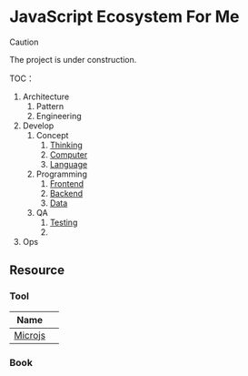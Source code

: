# JavaScript Ecosystem For Me
> [!CAUTION]
> The project is under construction.

TOC：
1. Architecture
    1. Pattern
    2. Engineering
2. Develop
    1. Concept
        1. [Thinking](/develop/concept/thinking.md)
        2. [Computer](/develop/concept/computer.md)
        3. [Language](/develop/concept/language.md)
    2. Programming
        1. [Frontend](/develop/programming/frontend.md)
        2. [Backend](/develop/programming/backend.md)
        3. [Data](/develop/programming/data.md)
    3. QA
        1. [Testing](/develop/QA/testing.md)
        2. 
3. Ops 

## Resource
### Tool
| Name  |  |
| ------------- | ------------- |
| [Microjs](http://microjs.com/#) |  |


### Book